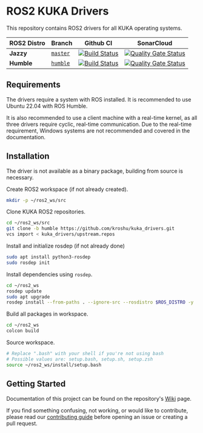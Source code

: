 # ROS2 KUKA Drivers

This repository contains ROS2 drivers for all KUKA operating systems.

ROS2 Distro | Branch | Github CI | SonarCloud
------------ | -------------- | -------------- | --------------
**Jazzy** | [`master`](https://github.com/kroshu/kuka_drivers/tree/master) | [![Build Status](https://github.com/kroshu//kuka_drivers/actions/workflows/industrial_ci_jazzy.yml/badge.svg?branch=master)](https://github.com/kroshu/kuka_drivers/actions/workflows/industrial_ci_jazzy.yml?branch=master) | [![Quality Gate Status](https://sonarcloud.io/api/project_badges/measure?project=kroshu_kuka_drivers&metric=alert_status)](https://sonarcloud.io/dashboard?id=kroshu_kuka_drivers)
**Humble** | [`humble`](https://github.com/kroshu/kuka_drivers/tree/humble) | [![Build Status](https://github.com/kroshu//kuka_drivers/actions/workflows/industrial_ci_humble.yml/badge.svg)](https://github.com/kroshu/kuka_drivers/actions/workflows/industrial_ci_humble.yml) | [![Quality Gate Status](https://sonarcloud.io/api/project_badges/measure?project=kroshu_kuka_drivers&metric=alert_status&branch=humble)](https://sonarcloud.io/dashboard?id=kroshu_kuka_drivers)

## Requirements

The drivers require a system with ROS installed. It is recommended to use Ubuntu 22.04 with ROS Humble.

It is also recommended to use a client machine with a real-time kernel, as all three drivers require cyclic, real-time communication. Due to the real-time requirement, Windows systems are not recommended and covered in the documentation.

## Installation

The driver is not available as a binary package, building from source is necessary.

Create ROS2 workspace (if not already created).

```bash
mkdir -p ~/ros2_ws/src
```

Clone KUKA ROS2 repositories.

```bash
cd ~/ros2_ws/src
git clone -b humble https://github.com/kroshu/kuka_drivers.git
vcs import < kuka_drivers/upstream.repos
```

Install and initialize rosdep (if not already done)

```bash
sudo apt install python3-rosdep
sudo rosdep init
```

Install dependencies using `rosdep`.

```bash
cd ~/ros2_ws
rosdep update
sudo apt upgrade
rosdep install --from-paths . --ignore-src --rosdistro $ROS_DISTRO -y
```

Build all packages in workspace.

```bash
cd ~/ros2_ws
colcon build
```

Source workspace.

```bash
# Replace ".bash" with your shell if you're not using bash
# Possible values are: setup.bash, setup.sh, setup.zsh
source ~/ros2_ws/install/setup.bash
```

## Getting Started

Documentation of this project can be found on the repository's [Wiki](https://github.com/kroshu/kuka_drivers/wiki) page.

If you find something confusing, not working, or would like to contribute, please read our [contributing guide](CONTRIBUTING.md) before opening an issue or creating a pull request.
